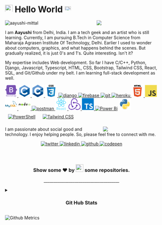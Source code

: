 <h1><img src="https://imgur.com/CTPzCrS.gif" height=25px width=25px> Hello World <img src="https://imgur.com/TFzFv3D.gif" height=20px width=20px></h1>

<!--<img src="https://imgur.com/Z9n1y5S.gif" height=47% width=47% align="right">-->

<img src="https://imgur.com/nMaJAAF.png" width=40% align="right">

<p align="left"> <img src="https://komarev.com/ghpvc/?username=aayushi-mittal" alt="aayushi-mittal" /> </p>

<p>I am <b>Aayushi</b> from Delhi, India. I am a tech geek and an artist who is still learning. Currently, I am pursuing B.Tech in Computer Science from Maharaja Agrasen Institute Of Technology, Delhi. Earlier I used to wonder about computers, graphics, and what happens behind the scenes. But gradually realized, it is just 0's and 1's. Quite interesting. Isn't it?

My expertise includes Web development. So far I have C/C++, Python, Django, Javascript, Typescript, HTML, CSS, Bootstrap, Tailwind CSS, React, SQL, and Git/Github under my belt. I am learning full-stack development as well.

<p align="left"> <a href="https://getbootstrap.com" target="_blank" rel="noreferrer"> <img src="https://raw.githubusercontent.com/devicons/devicon/master/icons/bootstrap/bootstrap-plain-wordmark.svg" alt="bootstrap" width="40" height="40"/> </a> 
    <a href="https://www.cprogramming.com/" target="_blank" rel="noreferrer"> <img src="https://raw.githubusercontent.com/devicons/devicon/master/icons/c/c-original.svg" alt="c" width="40" height="40"/> </a> 
    <a href="https://www.w3schools.com/cpp/" target="_blank" rel="noreferrer"> <img src="https://raw.githubusercontent.com/devicons/devicon/master/icons/cplusplus/cplusplus-original.svg" alt="cplusplus" width="40" height="40"/> </a> 
    <a href="https://www.w3schools.com/css/" target="_blank" rel="noreferrer"> <img src="https://raw.githubusercontent.com/devicons/devicon/master/icons/css3/css3-original-wordmark.svg" alt="css3" width="40" height="40"/> </a> 
    <a href="https://www.djangoproject.com/" target="_blank" rel="noreferrer"> <img src="https://cdn.worldvectorlogo.com/logos/django.svg" alt="django" width="40" height="40"/> </a> 
    <a href="https://firebase.google.com/" target="_blank" rel="noreferrer"> <img src="https://www.vectorlogo.zone/logos/firebase/firebase-icon.svg" alt="firebase" width="40" height="40"/> </a> 
    <a href="https://git-scm.com/" target="_blank" rel="noreferrer"> <img src="https://www.vectorlogo.zone/logos/git-scm/git-scm-icon.svg" alt="git" width="40" height="40"/> </a> 
    <a href="https://heroku.com" target="_blank" rel="noreferrer"> <img src="https://www.vectorlogo.zone/logos/heroku/heroku-icon.svg" alt="heroku" width="40" height="40"/> </a> 
    <a href="https://www.w3.org/html/" target="_blank" rel="noreferrer"> <img src="https://raw.githubusercontent.com/devicons/devicon/master/icons/html5/html5-original-wordmark.svg" alt="html5" width="40" height="40"/> </a> 
    <a href="https://developer.mozilla.org/en-US/docs/Web/JavaScript" target="_blank" rel="noreferrer"> <img src="https://raw.githubusercontent.com/devicons/devicon/master/icons/javascript/javascript-original.svg" alt="javascript" width="40" height="40"/> </a> 
    <a href="https://www.mysql.com/" target="_blank" rel="noreferrer"> <img src="https://raw.githubusercontent.com/devicons/devicon/master/icons/mysql/mysql-original-wordmark.svg" alt="mysql" width="40" height="40"/> </a> 
    <a href="https://nodejs.org" target="_blank" rel="noreferrer"> <img src="https://raw.githubusercontent.com/devicons/devicon/master/icons/nodejs/nodejs-original-wordmark.svg" alt="nodejs" width="40" height="40"/> </a> 
    <a href="https://postman.com" target="_blank" rel="noreferrer"> <img src="https://www.vectorlogo.zone/logos/getpostman/getpostman-icon.svg" alt="postman" width="40" height="40"/> </a> 
    <a href="https://reactjs.org/" target="_blank" rel="noreferrer"> <img src="https://raw.githubusercontent.com/devicons/devicon/master/icons/react/react-original-wordmark.svg" alt="react" width="40" height="40"/> </a> 
    <a href="https://redux.js.org" target="_blank" rel="noreferrer"> <img src="https://raw.githubusercontent.com/devicons/devicon/master/icons/redux/redux-original.svg" alt="redux" width="40" height="40"/> </a> 
    <a href="https://www.typescriptlang.org/" target="_blank" rel="noreferrer"> <img src="https://raw.githubusercontent.com/devicons/devicon/master/icons/typescript/typescript-original.svg" alt="typescript" width="40" height="40"/> </a> 
    <a href="https://powerbi.microsoft.com/en-us/" target="_blank"><img src="https://profilinator.rishav.dev/skills-assets/powerbi.png" alt="Power Bi" height="40" /></a>  
    <a href="https://www.python.org" target="_blank" rel="noreferrer"> <img src="https://raw.githubusercontent.com/devicons/devicon/master/icons/python/python-original.svg" alt="python" width="40" height="40"/> </a>
    <a href="https://docs.microsoft.com/en-us/powershell/" target="_blank"><img style="margin: 10px" src="https://profilinator.rishav.dev/skills-assets/powershell.png" alt="PowerShell" height="40" /></a>   
    <a href="https://www.tailwindcss.com/" target="_blank"><img style="margin: 10px" src="https://profilinator.rishav.dev/skills-assets/tailwindcss.svg" alt="Tailwind CSS" height="40" /></a>  
  </p>

<img src="https://imgur.com/ePLe9mA.gif" align="right" width=36%>

I am passionate about social good and technology. I enjoy helping people. So, please feel free to connect with me.</p>

<div align="center">
<a href="https://twitter.com/_aayushimittal_" target="_blank">
<img src=https://img.shields.io/badge/twitter-%2300acee.svg?&style=for-the-badge&logo=twitter&logoColor=white alt=twitter style="margin-bottom: 5px;" />
</a>
<a href="https://linkedin.com/in/aayushi-mittal-309853196/" target="_blank">
<img src=https://img.shields.io/badge/linkedin-%231E77B5.svg?&style=for-the-badge&logo=linkedin&logoColor=white alt=linkedin style="margin-bottom: 5px;" />
</a>
<a href="https://github.com/Aayushi-Mittal" target="_blank">
<img src=https://img.shields.io/badge/github-%2324292e.svg?&style=for-the-badge&logo=github&logoColor=white alt=github style="margin-bottom: 5px;" />
</a>
<a href="https://codepen.com/aayushi_mittal" target="_blank">
<img src=https://img.shields.io/badge/codepen-%23131417.svg?&style=for-the-badge&logo=codepen&logoColor=white alt=codepen style="margin-bottom: 5px;" />
</a>  
</div> 

<p align="center">&nbsp;</p>
<h3 align="center">Show some ❤ by <img src="https://imgur.com/o7ncZFp.jpg" height=25px width=25px> some repositories.</h3>
<p align="center">_______________________________________</p>


<details>
<summary><h3 align="center">Git Hub Stats</h3></summary>

<!--START_SECTION:waka-->
![Code Time](http://img.shields.io/badge/Code%20Time-2%20hrs%2028%20mins-blue)

**I'm a Night 🦉** 

```text
🌞 Morning    15 commits     █░░░░░░░░░░░░░░░░░░░░░░░░   4.55% 
🌆 Daytime    111 commits    ████████░░░░░░░░░░░░░░░░░   33.64% 
🌃 Evening    97 commits     ███████░░░░░░░░░░░░░░░░░░   29.39% 
🌙 Night      107 commits    ████████░░░░░░░░░░░░░░░░░   32.42%

```
📅 **I'm Most Productive on Friday** 

```text
Monday       55 commits     ████░░░░░░░░░░░░░░░░░░░░░   16.67% 
Tuesday      14 commits     █░░░░░░░░░░░░░░░░░░░░░░░░   4.24% 
Wednesday    38 commits     ███░░░░░░░░░░░░░░░░░░░░░░   11.52% 
Thursday     43 commits     ███░░░░░░░░░░░░░░░░░░░░░░   13.03% 
Friday       64 commits     ████░░░░░░░░░░░░░░░░░░░░░   19.39% 
Saturday     54 commits     ████░░░░░░░░░░░░░░░░░░░░░   16.36% 
Sunday       62 commits     ████░░░░░░░░░░░░░░░░░░░░░   18.79%

```


📊 **This Week I Spent My Time On** 

```text
💬 Programming Languages: 
Python                   25 mins             ███████████████████████░░   93.54% 
CSV                      1 min               █░░░░░░░░░░░░░░░░░░░░░░░░   6.46%

🐱‍💻 Projects: 
Unknown Project          25 mins             ███████████████████████░░   91.57% 
insta_authenticity       2 mins              ██░░░░░░░░░░░░░░░░░░░░░░░   8.43%

```

**I Mostly Code in HTML** 

```text
HTML                     25 repos            ████████░░░░░░░░░░░░░░░░░   32.47% 
JavaScript               23 repos            ███████░░░░░░░░░░░░░░░░░░   29.87% 
Python                   7 repos             ██░░░░░░░░░░░░░░░░░░░░░░░   9.09% 
CSS                      6 repos             ██░░░░░░░░░░░░░░░░░░░░░░░   7.79% 
C++                      5 repos             █░░░░░░░░░░░░░░░░░░░░░░░░   6.49%

```



 Last Updated on 09/11/2022 01:20:46 UTC
<!--END_SECTION:waka-->

<p align = "center">
	<img src = "https://github.com/Aayushi-Mittal/Aayushi-Mittal/blob/output/github-contribution-grid-snake.svg" alt = "Snake Game"/>
</p>

<!--<p align="center">See More: https://metrics.lecoq.io/about/Aayushi-Mittal, https://octoprofile.vercel.app/user?id=AAYUSHI-MITTAL</p>-->
</details>

<p><img src="https://metrics.lecoq.io/Aayushi-Mittal" alt="Github Metrics"></p>





<!--
**Aayushi-Mittal/Aayushi-Mittal** is a ✨ _special_ ✨ repository because its `README.md` (this file) appears on your GitHub profile.

Here are some ideas to get you started:

- 🔭 I’m currently working on ...
- 🌱 I’m currently learning ...
- 👯 I’m looking to collaborate on ...
- 🤔 I’m looking for help with ...
- 💬 Ask me about ...
- 📫 How to reach me: ...
- 😄 Pronouns: ...
- ⚡ Fun fact: ...
-->
